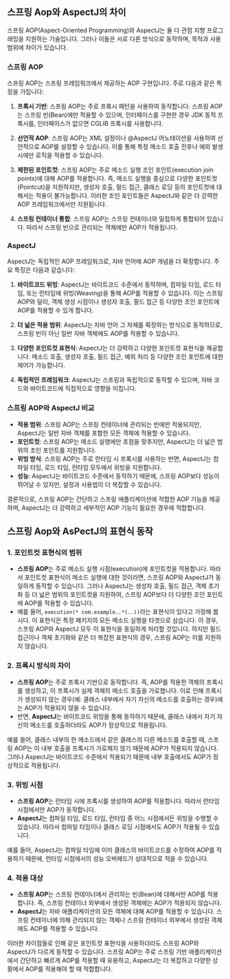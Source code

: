 ## 스프링 Aop와 AspectJ의 차이

스프링 AOP(Aspect-Oriented Programming)와 AspectJ는 둘 다 관점 지향 프로그래밍을 지원하는 기술입니다. 그러나 이들은 서로 다른 방식으로 동작하며, 목적과 사용 범위에 차이가 있습니다.

### 스프링 AOP
스프링 AOP는 스프링 프레임워크에서 제공하는 AOP 구현입니다. 주로 다음과 같은 특징을 가집니다:

1. **프록시 기반**: 스프링 AOP는 주로 프록시 패턴을 사용하여 동작합니다. 스프링 AOP는 스프링 빈(Bean)에만 적용할 수 있으며, 인터페이스를 구현한 경우 JDK 동적 프록시를, 인터페이스가 없으면 CGLIB 프록시를 사용합니다.

2. **선언적 AOP**: 스프링 AOP는 XML 설정이나 @AspectJ 어노테이션을 사용하여 선언적으로 AOP를 설정할 수 있습니다. 이를 통해 특정 메소드 호출 전후나 예외 발생 시에만 로직을 적용할 수 있습니다.

3. **제한된 포인트컷**: 스프링 AOP는 주로 메소드 실행 조인 포인트(execution join points)에 대해 AOP를 적용합니다. 즉, 메소드 실행을 중심으로 다양한 포인트컷(Pointcut)을 지원하지만, 생성자 호출, 필드 접근, 클래스 로딩 등의 포인트컷에 대해서는 적용이 불가능합니다. 이러한 조인 포인트들은 AspectJ와 같은 더 강력한 AOP 프레임워크에서만 지원됩니다.

4. **스프링 컨테이너 통합**: 스프링 AOP는 스프링 컨테이너와 밀접하게 통합되어 있습니다. 따라서 스프링 빈으로 관리되는 객체에만 AOP가 적용됩니다.

### AspectJ
AspectJ는 독립적인 AOP 프레임워크로, 자바 언어에 AOP 개념을 더 확장합니다. 주요 특징은 다음과 같습니다:

1. **바이트코드 위빙**: AspectJ는 바이트코드 수준에서 동작하며, 컴파일 타임, 로드 타임, 또는 런타임에 위빙(Weaving)을 통해 AOP를 적용할 수 있습니다. 이는 스프링 AOP와 달리, 객체 생성 시점이나 생성자 호출, 필드 접근 등 다양한 조인 포인트에 AOP를 적용할 수 있게 합니다.

2. **더 넓은 적용 범위**: AspectJ는 자바 언어 그 자체를 확장하는 방식으로 동작하므로, 스프링 빈이 아닌 일반 자바 객체에도 AOP를 적용할 수 있습니다.

3. **다양한 포인트컷 표현식**: AspectJ는 더 강력하고 다양한 포인트컷 표현식을 제공합니다. 메소드 호출, 생성자 호출, 필드 접근, 예외 처리 등 다양한 조인 포인트에 대한 제어가 가능합니다.

4. **독립적인 프레임워크**: AspectJ는 스프링과 독립적으로 동작할 수 있으며, 자바 코드와 바이트코드에 직접적으로 영향을 미칩니다.

### 스프링 AOP와 AspectJ 비교

- **적용 범위**: 스프링 AOP는 스프링 컨테이너에 관리되는 빈에만 적용되지만, AspectJ는 일반 자바 객체를 포함한 모든 객체에 적용할 수 있습니다.
- **포인트컷**: 스프링 AOP는 메소드 실행에만 초점을 맞추지만, AspectJ는 더 넓은 범위의 조인 포인트를 지원합니다.
- **위빙 방식**: 스프링 AOP는 주로 런타임 시 프록시를 사용하는 반면, AspectJ는 컴파일 타임, 로드 타임, 런타임 모두에서 위빙을 지원합니다.
- **성능**: AspectJ는 바이트코드 수준에서 동작하기 때문에, 스프링 AOP보다 성능이 뛰어날 수 있지만, 설정과 사용법이 더 복잡할 수 있습니다.

결론적으로, 스프링 AOP는 간단하고 스프링 애플리케이션에 적합한 AOP 기능을 제공하며, AspectJ는 더 강력하고 세부적인 AOP 기능이 필요한 경우에 적합합니다.

## 스프링 Aop와 AsPectJ의 표현식 동작 

### 1. **포인트컷 표현식의 범위**
   - **스프링 AOP**는 주로 메소드 실행 시점(execution)에 포인트컷을 적용합니다. 따라서 포인트컷 표현식이 메소드 실행에 대한 것이라면, 스프링 AOP와 AspectJ가 동일하게 동작할 수 있습니다. 그러나 AspectJ는 생성자 호출, 필드 접근, 객체 초기화 등 더 넓은 범위의 포인트컷을 지원하여, 스프링 AOP보다 더 다양한 조인 포인트에 AOP를 적용할 수 있습니다.
   - 예를 들어, `execution(* com.example..*(..))`라는 표현식이 있다고 가정해 봅시다. 이 표현식은 특정 패키지의 모든 메소드 실행을 타겟으로 삼습니다. 이 경우, 스프링 AOP와 AspectJ 모두 이 표현식을 동일하게 처리할 것입니다. 하지만 필드 접근이나 객체 초기화와 같은 더 복잡한 표현식의 경우, 스프링 AOP는 이를 지원하지 않습니다.

### 2. **프록시 방식의 차이**
   - **스프링 AOP**는 주로 프록시 기반으로 동작합니다. 즉, AOP를 적용한 객체의 프록시를 생성하고, 이 프록시가 실제 객체의 메소드 호출을 가로챕니다. 이로 인해 프록시가 생성되지 않는 경우(예: 클래스 내부에서 자기 자신의 메소드를 호출하는 경우)에는 AOP가 적용되지 않을 수 있습니다.
   - 반면, **AspectJ**는 바이트코드 위빙을 통해 동작하기 때문에, 클래스 내에서 자기 자신의 메소드를 호출하더라도 AOP가 정상적으로 적용됩니다.

   예를 들어, 클래스 내부의 한 메소드에서 같은 클래스의 다른 메소드를 호출할 때, 스프링 AOP는 이 내부 호출을 프록시가 가로채지 않기 때문에 AOP가 적용되지 않습니다. 그러나 AspectJ는 바이트코드 수준에서 적용되기 때문에 내부 호출에서도 AOP가 정상적으로 적용됩니다.

### 3. **위빙 시점**
   - **스프링 AOP**는 런타임 시에 프록시를 생성하여 AOP를 적용합니다. 따라서 런타임 시점에서만 AOP가 동작합니다.
   - **AspectJ**는 컴파일 타임, 로드 타임, 런타임 중 어느 시점에서든 위빙을 수행할 수 있습니다. 따라서 컴파일 타임이나 클래스 로딩 시점에서도 AOP가 적용될 수 있습니다.

   예를 들어, AspectJ는 컴파일 타임에 이미 클래스의 바이트코드를 수정하여 AOP를 적용하기 때문에, 런타임 시점에서의 성능 오버헤드가 상대적으로 적을 수 있습니다.

### 4. **적용 대상**
   - **스프링 AOP**는 스프링 컨테이너에서 관리하는 빈(Bean)에 대해서만 AOP를 적용합니다. 즉, 스프링 컨테이너 외부에서 생성된 객체에는 AOP가 적용되지 않습니다.
   - **AspectJ**는 자바 애플리케이션의 모든 객체에 대해 AOP를 적용할 수 있습니다. 스프링 컨테이너에 의해 관리되지 않는 객체나 스프링 컨테이너 외부에서 생성된 객체에도 AOP를 적용할 수 있습니다.

이러한 차이점들로 인해 같은 포인트컷 표현식을 사용하더라도 스프링 AOP와 AspectJ가 다르게 동작할 수 있습니다. 스프링 AOP는 주로 스프링 기반 애플리케이션에서 간단하고 빠르게 AOP를 적용할 때 유용하고, AspectJ는 더 복잡하고 다양한 상황에서 AOP를 적용해야 할 때 적합합니다.